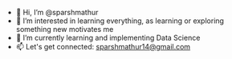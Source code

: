 - 👋 Hi, I’m @sparshmathur
- 👀 I’m interested in learning everything, as learning or exploring something new motivates me 
- 🌱 I’m currently learning and implementing Data Science
- 📫 Let's get connected: sparshmathur14@gmail.com

<!---
sparshmathur/sparshmathur is a ✨ special ✨ repository because its `README.md` (this file) appears on your GitHub profile.
You can click the Preview link to take a look at your changes.
--->
